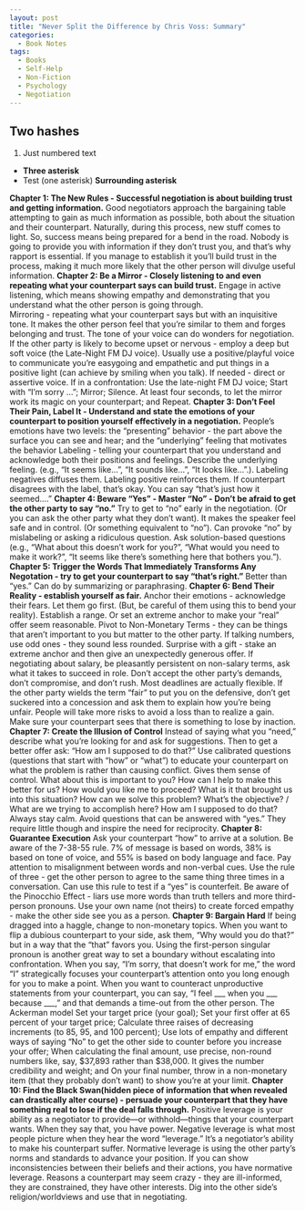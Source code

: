 ```yaml
---
layout: post
title: "Never Split the Difference by Chris Voss: Summary"
categories:
  - Book Notes
tags:
  - Books
  - Self-Help
  - Non-Fiction
  - Psychology
  - Negotiation
---
```


## Two hashes
1. Just numbered text
* **Three asterisk**
* Test (one asterisk)
**Surrounding asterisk**


**Chapter 1: The New Rules - Successful negotiation is about building trust and getting information.**
Good negotiators approach the bargaining table attempting to gain as much information as possible, both about the situation and their counterpart.  Naturally, during this process, new stuff comes to light.  So, success means being prepared for a bend in the road.
Nobody is going to provide you with information if they don’t trust you, and that’s why rapport is essential.  If you manage to establish it you’ll build trust in the process, making it much more likely that the other person will divulge useful information.
**Chapter 2: Be a Mirror - Closely listening to and even repeating what your counterpart says can build trust.**
Engage in active listening, which means showing empathy and demonstrating that you understand what the other person is going through.  
Mirroring - repeating what your counterpart says but with an inquisitive tone.  It makes the other person feel that you’re similar to them and forges belonging and trust.
The tone of your voice can do wonders for negotiation.
If the other party is likely to become upset or nervous - employ a deep but soft voice (the Late-Night FM DJ voice).
Usually use a positive/playful voice to communicate you’re easygoing and empathetic and put things in a positive light (can achieve by smiling when you talk).
If needed - direct or assertive voice. 
If in a confrontation: 
Use the late-night FM DJ voice;
Start with “I’m sorry …”;
Mirror;
Silence. At least four seconds, to let the mirror work its magic on your counterpart; and
Repeat.
**Chapter 3: Don’t Feel Their Pain, Label It - Understand and state the emotions of your counterpart to position yourself effectively in a negotiation.**
People’s emotions have two levels: the “presenting” behavior - the part above the surface you can see and hear; and the “underlying” feeling that motivates the behavior
Labeling - telling your counterpart that you understand and acknowledge both their positions and feelings.  Describe the underlying feeling.  (e.g., “It seems like…”, “It sounds like…”, “It looks like…”.).
Labeling negatives diffuses them.  Labeling positive reinforces them.
If counterpart disagrees with the label, that’s okay.  You can say “that’s just how it seemed….”
**Chapter 4: Beware “Yes” - Master “No” - Don’t be afraid to get the other party to say “no.”**
Try to get to “no” early in the negotiation.  (Or you can ask the other party what they don’t want).  It makes the speaker feel safe and in control.  (Or something equivalent to “no”).
Can provoke “no” by mislabeling or asking a ridiculous question.
Ask solution-based questions (e.g., “What about this doesn’t work for you?”, “What would you need to make it work?”, “It seems like there’s something here that bothers you.”).
**Chapter 5: Trigger the Words That Immediately Transforms Any Negotation - try to get your counterpart to say “that’s right.”**
Better than “yes.”
Can do by summarizing or paraphrasing.
**Chapter 6: Bend Their Reality - establish yourself as fair.**
Anchor their emotions - acknowledge their fears.
Let them go first.  (But, be careful of them using this to bend your reality).
Establish a range.  Or set an extreme anchor to make your “real” offer seem reasonable.
Pivot to Non-Monetary Terms - they can be things that aren’t important to you but matter to the other party.
If talking numbers, use odd ones - they sound less rounded.
Surprise with a gift - stake an extreme anchor and then give an unexpectedly generous offer.
If negotiating about salary, be pleasantly persistent on non-salary terms, ask what it takes to succeed in role.
Don’t accept the other party’s demands, don’t compromise, and don’t rush.  Most deadlines are actually flexible.
If the other party wields the term “fair” to put you on the defensive, don’t get suckered into a concession and ask them to explain how you’re being unfair.
People will take more risks to avoid a loss than to realize a gain.  Make sure your counterpart sees that there is something to lose by inaction.
**Chapter 7: Create the Illusion of Control**
Instead of saying what you “need,” describe what you’re looking for and ask for suggestions.  Then to get a better offer ask: “How am I supposed to do that?”
Use calibrated questions (questions that start with “how” or “what”) to educate your counterpart on what the problem is rather than causing conflict.  Gives them sense of control.
What about this is important to you?
How can I help to make this better for us?
How would you like me to proceed?
What is it that brought us into this situation?
How can we solve this problem?
What’s the objective? / What are we trying to accomplish here?
How am I supposed to do that?
Always stay calm.
Avoid questions that can be answered with “yes.”  They require little though and inspire the need for reciprocity.
**Chapter 8: Guarantee Execution** 
Ask your counterpart “how” to arrive at a solution.
Be aware of the 7-38-55 rule.  7% of message is based on words, 38% is based on tone of voice, and 55% is based on body language and face.  Pay attention to misalignment between words and non-verbal cues.
Use the rule of three - get the other person to agree to the same thing three times in a conversation.  Can use this rule to test if a “yes” is counterfeit. 
Be aware of the Pinocchio Effect - liars use more words than truth tellers and more third-person pronouns.
Use your own name (not theirs) to create forced empathy - make the other side see you as a person.
**Chapter 9: Bargain Hard** 
If being dragged into a haggle, change to non-monetary topics.
When you want to flip a dubious counterpart to your side, ask them, “Why would you do that?” but in a way that the “that” favors you.
Using the first-person singular pronoun is another great way to set a boundary without escalating into confrontation. When you say, “I’m sorry, that doesn’t work for me,” the word “I” strategically focuses your counterpart’s attention onto you long enough for you to make a point.
When you want to counteract unproductive statements from your counterpart, you can say, “I feel ___ when you ___ because ___,” and that demands a time-out from the other person.
The Ackerman model
Set your target price (your goal);
Set your first offer at 65 percent of your target price;
Calculate three raises of decreasing increments (to 85, 95, and 100 percent);
Use lots of empathy and different ways of saying “No” to get the other side to counter before you increase your offer;
When calculating the final amount, use precise, non-round numbers like, say, $37,893 rather than $38,000. It gives the number credibility and weight; and
On your final number, throw in a non-monetary item (that they probably don’t want) to show you’re at your limit.
**Chapter 10: Find the Black Swan(hidden piece of information that when revealed can drastically alter course) - persuade your counterpart that they have something real to lose if the deal falls through.**
Positive leverage is your ability as a negotiator to provide—or withhold—things that your counterpart wants. When they say that, you have power.
Negative leverage is what most people picture when they hear the word “leverage.” It’s a negotiator’s ability to make his counterpart suffer.
Normative leverage is using the other party’s norms and standards to advance your position. If you can show inconsistencies between their beliefs and their actions, you have normative leverage.
Reasons a counterpart may seem crazy - they are ill-informed, they are constrained, they have other interests.
Dig into the other side’s religion/worldviews and use that in negotiating.
 
 
